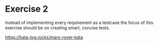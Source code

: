 # Exercise 2

Instead of implementing every requirement as a testcase the focus of this exercise should be on creating smart, concise tests.

https://kata-log.rocks/mars-rover-kata

